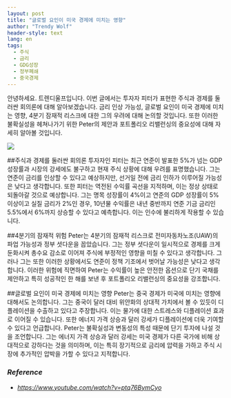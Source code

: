 ```yaml
---
layout: post
title: "글로벌 요인이 미국 경제에 미치는 영향"
author: "Trendy Wolf"
header-style: text
lang: en
tags:
  - 주식
  - 금리
  - GDG성장
  - 정부폐쇄
  - 중국경제
---
```


안녕하세요. 트렌디울프입니다. 이번 글에서는 투자자 피터가 표현한 주식과 경제를 둘러싼 회의론에 대해 알아보겠습니다. 금리 인상 가능성, 글로벌 요인이 미국 경제에 미치는 영향, 4분기 잠재적 리스크에 대한 그의 우려에 대해 논의할 것입니다. 또한 이러한 불확실성을 헤쳐나가기 위한 Peter의 제안과 포트폴리오 리밸런싱의 중요성에 대해 자세히 알아볼 것입니다.

<img
    src="https://i.ytimg.com/vi/ptq76BymCyo/hqdefault.jpg"
/>


##주식과 경제를 둘러싼 회의론
투자자인 피터는 최근 연준이 발표한 5%가 넘는 GDP 성장률과 시장의 강세에도 불구하고 현재 주식 상황에 대해 우려를 표명했습니다. 그는 연준이 금리를 인상할 수 있다고 예상하지만, 선거일 전에 금리 인하가 이루어질 가능성은 낮다고 생각합니다. 또한 피터는 역전된 수익률 곡선을 지적하며, 이는 정상 상태로 되돌아갈 것으로 예상합니다. 그는 명목 성장률이 4%이고 연준의 GDP 성장률이 5% 이상이고 실질 금리가 2%인 경우, 10년물 수익률은 내년 중반까지 연준 기금 금리인 5.5%에서 6%까지 상승할 수 있다고 예측합니다. 이는 인수에 불리하게 작용할 수 있습니다.

##4분기의 잠재적 위험
Peter는 4분기의 잠재적 리스크로 전미자동차노조(UAW)의 파업 가능성과 정부 셧다운을 꼽았습니다. 그는 정부 셧다운이 일시적으로 경제를 크게 둔화시켜 총수요 감소로 이어져 주식에 부정적인 영향을 미칠 수 있다고 생각합니다. 그러나 그는 또한 이러한 상황에서도 연준이 정책 기조에서 벗어날 가능성은 낮다고 생각합니다. 이러한 위험에 직면하여 Peter는 수익률이 높은 안전한 옵션으로 단기 국채를 제안하고 특히 성공적인 한 해를 보낸 후 포트폴리오 리밸런싱의 중요성을 강조합니다.

##글로벌 요인이 미국 경제에 미치는 영향
Peter는 중국 경제가 미국에 미치는 영향에 대해서도 논의합니다. 그는 중국이 달러 대비 위안화의 상대적 가치에서 볼 수 있듯이 디플레이션을 수출하고 있다고 주장합니다. 이는 물가에 대한 스트레스와 디플레이션 효과로 이어질 수 있습니다. 또한 에너지 가격 상승과 달러 강세가 디플레이션에 더욱 기여할 수 있다고 언급합니다. Peter는 불확실성과 변동성의 특성 때문에 단기 투자에 나설 것을 조언합니다. 그는 에너지 가격 상승과 달러 강세는 미국 경제가 다른 국가에 비해 상대적으로 강하다는 것을 의미하며, 이는 특히 장기적으로 금리에 압력을 가하고 주식 시장에 추가적인 압박을 가할 수 있다고 지적합니다.


### _Reference_
- _https://www.youtube.com/watch?v=ptq76BymCyo_


